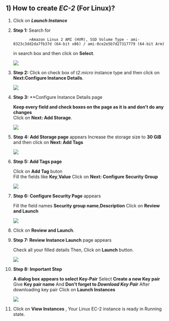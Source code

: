 ## **1) How to create _EC-2_ (For Linux)?**

1) Click on **_Launch Instance_**

2) **Step 1:** Search for 
               
              >Amazon Linux 2 AMI (HVM), SSD Volume Type - ami-0323c3dd2da7fb37d (64-bit x86) / ami-0ce2e5b7d27317779 (64-bit Arm)
               
    in search box and then click on **Select**.
   
   ![](..\desktop\Linux1.jpg)
 
3) **Step 2:** Click on check box of *t2.micro* instance type and then click on **Next:Configure Instance Details**.
 
    ![](Linux2.jpg)
    
4) **Step 3:** **Configure Instance Details page
 
      **Keep every field and check boxes on the page as it is and don't do any changes**\
      Click on **Next: Add Storage**.
    
    ![](Linux3.jpg)
    
 5) **Step 4:** **Add Storage page** appears
                Increase the storage size to **30 GiB** and then click on **Next: Add Tags**
                
    ![](Linux4.jpg)            
                
 6) **Step 5:** **Add Tags page**
 
       Click on **Add Tag** buton\
                Fill the fields like **Key**,**Value**
                Click on **Next: Configure Security Group**
                
    ![](Linux5.jpg) 
    
 7) **Step 6:** **Configure Security Page** appears
 
       Fill the field names **Security group name**,**Description**
       Click on **Review and Launch**
                
    ![](Linux6.jpg)
    
 8) Click on **Review and Launch**.
 
 9) **Step 7:** **Review Instance Launch** page appears
 
       Check all your filled details
       Then, Click on **Launch** button.
                  
    ![](Linux7.jpg)
    
 10) **Step 8:** **Important Step**
 
        **A dialog box appears to select Key-Pair**
        Select **Create a new Key pair**
        Give **Key pair name**
        And **Don't forget to _Download Key Pair_**
        After downloading key pair Click on **Launch Instances**
                   
     ![](Linux8.jpg)
     
 11) Click on **View Instances** , Your Linux EC-2 instance is ready in Running state.   
           
                
                 
     
